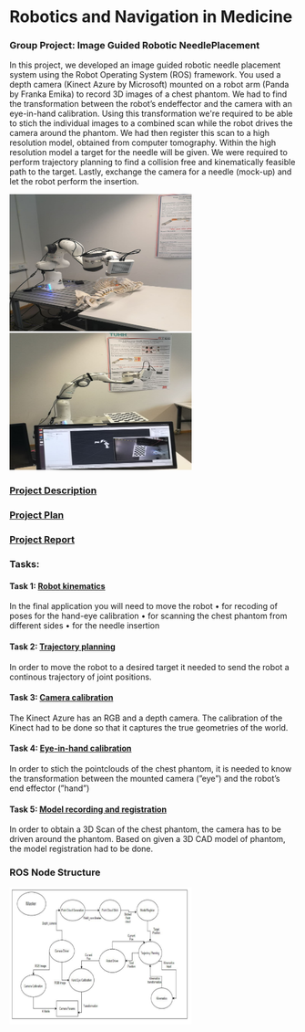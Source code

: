 # Robotics and Navigation in Medicine

### Group Project: Image Guided Robotic NeedlePlacement

In this project, we developed an image guided robotic needle placement system using the
Robot Operating System (ROS) framework. You used a depth camera (Kinect Azure by
Microsoft) mounted on a robot arm (Panda by Franka Emika) to record 3D images of a chest
phantom. 
We had to find the transformation between the robot’s endeffector and the camera with 
an eye-in-hand calibration. Using this transformation we're required to be able to stich the
individual images to a combined scan while the robot drives the camera around the phantom.
We had then register this scan to a high resolution model, obtained from computer tomography.
Within the high resolution model a target for the needle will be given. We were required to perform
trajectory planning to find a collision free and kinematically feasible path to the target. Lastly,
exchange the camera for a needle (mock-up) and let the robot perform the insertion.

<img src="documentation/images/photo_2020-11-07_23-21-34.jpg" width="320" height="240" />  <img src="documentation/images/photo_2020-11-07_23-21-39.jpg" width="320" height="240" /> 


### [Project Description](https://github.com/adamanov/TUHH_RNM_Project/blob/master/documentation/ProjectDescription2020_update080520.pdf)
### [Project Plan](https://github.com/adamanov/TUHH_RNM_Project/blob/master/documentation/RNM_ProjectPlan_Group2updated.pdf)
### [Project Report](https://github.com/adamanov/TUHH_RNM_Project/blob/master/documentation/RNM_Report_Group_2.pdf)


### Tasks: 

#### Task 1: [Robot kinematics](https://github.com/adamanov/TUHH_RNM_Project/tree/master/src)

In the final application you will need to move the robot
• for recoding of poses for the hand-eye calibration
• for scanning the chest phantom from different sides
• for the needle insertion

#### Task 2: [Trajectory planning](https://github.com/adamanov/TUHH_RNM_Project/tree/master/src)
In order to move the robot to a desired target it needed to send the robot a continous trajectory
of joint positions.

#### Task 3: [Camera calibration](https://github.com/adamanov/TUHH_RNM_Project/tree/master/src/camera_calibration)
The Kinect Azure has an RGB and a depth camera. The calibration of the Kinect had to be 
done so that it captures the true geometries of the world.

#### Task 4: [Eye-in-hand calibration](https://github.com/adamanov/TUHH_RNM_Project/tree/master/src/camera_calibration)
In order to stich the pointclouds of the chest phantom, it is needed to know the transformation
between the mounted camera (”eye”) and the robot’s end effector (”hand”)

#### Task 5: [Model recording and registration](https://github.com/adamanov/TUHH_RNM_Project/tree/master/src/point_cloud_generator/src)
In order to obtain a 3D Scan of the chest phantom, the camera has to be driven around the phantom.
Based on given a 3D CAD model of phantom, the model registration had to be done. 


### ROS Node Structure

<img src="documentation/images/ros_node_structure.png" width="320" height="240" />
